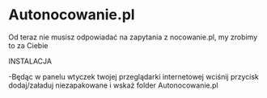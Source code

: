 # Autonocowanie.pl
Od teraz nie musisz odpowiadać na zapytania z nocowanie.pl, my zrobimy to za Ciebie

INSTALACJA

-Będąc w panelu wtyczek twojej przeglądarki internetowej wciśnij przycisk dodaj/załaduj niezapakowane i wskaż folder Autonocowanie.pl
